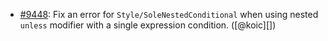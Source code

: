 * [#9448](https://github.com/rubocop-hq/rubocop/issues/9448): Fix an error for `Style/SoleNestedConditional` when using nested `unless` modifier with a single expression condition. ([@koic][])

